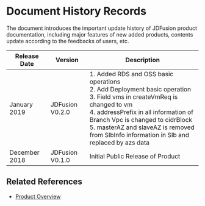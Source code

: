 # Document History Records

The document introduces the important update history of JDFusion product documentation, including major features of new added products, contents update according to the feedbacks of users, etc.

|Release Date|Version|Description|
|-|-|-|
|January 2019|JDFusion V0.2.0|1. Added RDS and OSS basic operations <br />2. Add Deployment basic operation <br />3. Field vms in createVmReq is changed to vm <br />4. addressPrefix in all information of Branch Vpc is changed to cidrBlock <br />5. masterAZ and slaveAZ is removed from SlbInfo information in Slb and replaced by azs data|
|December 2018|JDFusion V0.1.0|Initial Public Release of Product|                                       |
## Related References

- [Product Overview](/documentation/Hybrid-Cloud/JDFusion/Introduction/Product-Overview.md)
